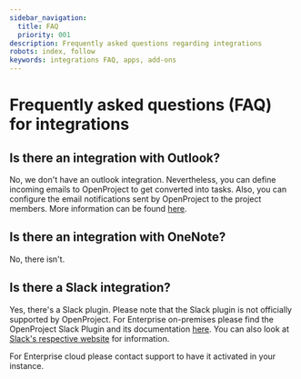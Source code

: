 ```yaml
---
sidebar_navigation:
  title: FAQ
  priority: 001
description: Frequently asked questions regarding integrations
robots: index, follow
keywords: integrations FAQ, apps, add-ons
---
```


# Frequently asked questions (FAQ) for integrations

## Is there an integration with Outlook?

No, we don't have an outlook integration. Nevertheless, you can define incoming emails to OpenProject to get converted into tasks. Also, you can configure the email notifications sent by OpenProject to the project members. More information can be found [here](../../system-admin-guide/email/#email-settings).

## Is there an integration with OneNote?

No, there isn't.

## Is there a Slack integration?

Yes, there's a Slack plugin. Please note that the Slack plugin is not officially supported by OpenProject. For Enterprise on-premises please find the OpenProject Slack Plugin and its documentation [here](https://github.com/opf/openproject-slack#openproject-slack-plugin). You can also look at [Slack's respective website](https://api.slack.com/messaging/webhooks) for information.

For Enterprise cloud please contact support to have it activated in your instance.